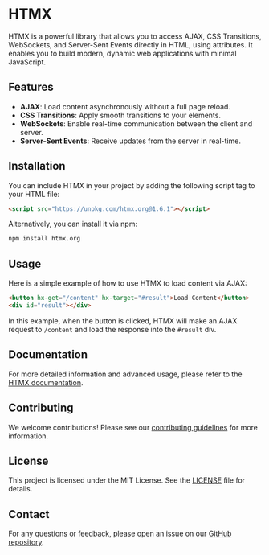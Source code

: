 # HTMX

HTMX is a powerful library that allows you to access AJAX, CSS Transitions, WebSockets, and Server-Sent Events directly in HTML, using attributes. It enables you to build modern, dynamic web applications with minimal JavaScript.

## Features

- **AJAX**: Load content asynchronously without a full page reload.
- **CSS Transitions**: Apply smooth transitions to your elements.
- **WebSockets**: Enable real-time communication between the client and server.
- **Server-Sent Events**: Receive updates from the server in real-time.

## Installation

You can include HTMX in your project by adding the following script tag to your HTML file:

```html
<script src="https://unpkg.com/htmx.org@1.6.1"></script>
```

Alternatively, you can install it via npm:

```bash
npm install htmx.org
```

## Usage

Here is a simple example of how to use HTMX to load content via AJAX:

```html
<button hx-get="/content" hx-target="#result">Load Content</button>
<div id="result"></div>
```

In this example, when the button is clicked, HTMX will make an AJAX request to `/content` and load the response into the `#result` div.

## Documentation

For more detailed information and advanced usage, please refer to the [HTMX documentation](https://htmx.org/docs/).

## Contributing

We welcome contributions! Please see our [contributing guidelines](CONTRIBUTING.md) for more information.

## License

This project is licensed under the MIT License. See the [LICENSE](LICENSE) file for details.

## Contact

For any questions or feedback, please open an issue on our [GitHub repository](https://github.com/your-repo/HTMX).

